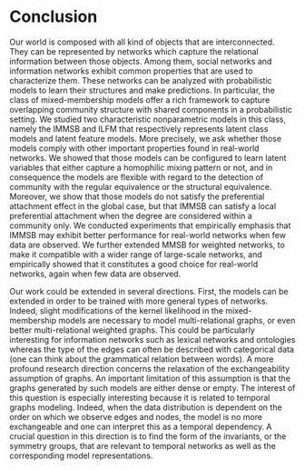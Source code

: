 # Conclusion

<!-- 
A chapter that concludes the thesis by summarising the learning points
and outlining future areas for research
-->


<!-- thesis summary -->
Our world is composed with all kind of objects that are interconnected. They can be represented by networks which capture the relational information between those objects. Among them, social networks and information networks exhibit common properties that are used to characterize them. These networks can be analyzed with probabilistic models to learn their structures and make predictions. In particular, the class of mixed-membership models offer a rich framework to capture overlapping community structure with shared components in a probabilistic setting. We studied two characteristic nonparametric models in this class, namely the IMMSB and ILFM that respectively represents latent class models and latent feature models. More precisely, we ask whether those models comply with other important properties found in real-world networks. We showed that those models can be configured to learn latent variables that either capture a homophilic mixing pattern or not, and in consequence the models are flexible with regard to the detection of community with the regular equivalence or the structural equivalence. Moreover, we show that those models do not satisfy the preferential attachment effect in the global case, but that IMMSB can satisfy a local preferential attachment when the degree are considered within a community only. We conducted experiments that empirically emphasis that IMMSB may exhibit better performance for real-world networks when few data are observed. We further extended MMSB for weighted networks, to make it compatible with a wider range of large-scale networks, and empirically showed that it constitutes a good choice for real-world networks, again when few data are observed.

<!-- future work -->
Our work could be extended in several directions. First, the models can be extended in order to be trained with more general types of networks. Indeed, slight modifications of the kernel likelihood in the mixed-membership models are necessary to model multi-relational graphs, or even better multi-relational weighted graphs. This could be particularly interesting for information networks such as lexical networks and ontologies whereas the type of the edges can often be described with categorical data (one can think about the grammatical relation between words). A more profound research direction concerns the relaxation of the exchangeability assumption of graphs. An important limitation of this assumption is that the graphs generated by such models are either dense or empty. The interest of this question is especially interesting because it is related to temporal graphs modeling. Indeed, when the data distribution is dependent on the order on which we observe edges and nodes, the model is no more exchangeable and one can interpret this as a temporal dependency. A crucial question in this direction is to find the form of the invariants, or the symmetry groups, that are relevant to temporal networks as well as the corresponding model representations.
